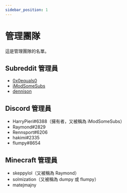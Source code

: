 ```yaml
---
sidebar_position: 1
---
```


# 管理團隊

這是管理團隊的名單。

## Subreddit 管理員

- [0x0equals0](https://www.reddit.com/user/0x0equals0/)
- [iModSomeSubs](https://www.reddit.com/user/iModSomeSubs/)
- [dennison](https://www.reddit.com/user/dennison/)

## Discord 管理員

- HarryPieri#6388（擁有者，又被稱為 iModSomeSubs）
- Raymond#2829
- Rennsport#6206
- hakimi#2335
- flumpy#8654

## Minecraft 管理員

- skeppylol（又被稱為 Raymond）
- solmization（又被稱為 dumpy 或 flumpy）
- matejmajny